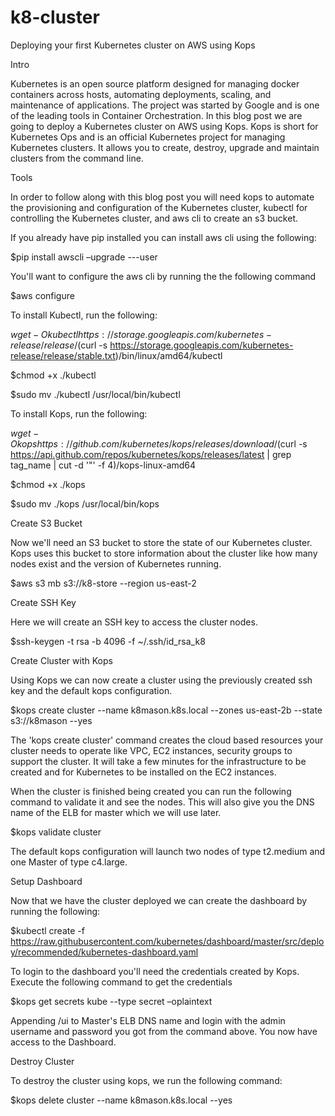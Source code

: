 # k8-cluster

Deploying your first Kubernetes cluster on AWS using Kops 

Intro 

Kubernetes is an open source platform designed for managing docker containers across hosts, automating deployments, scaling, and maintenance of applications. The project was started by Google and is one of the leading tools in Container Orchestration. In this blog post we are going to deploy a Kubernetes cluster on AWS using Kops. Kops is short for Kubernetes Ops and is an official Kubernetes project for managing Kubernetes clusters. It allows you to create, destroy, upgrade and maintain clusters from the command line.  

Tools 

In order to follow along with this blog post you will need kops to automate the provisioning and configuration of the Kubernetes cluster, kubectl for controlling the Kubernetes cluster, and aws cli to create an s3 bucket. 

If you already have pip installed you can install aws cli using the following: 

$pip install awscli –upgrade ---user 

You'll want to configure the aws cli by running the the following command 

$aws configure 

To install Kubectl, run the following: 

$wget -O kubectl https://storage.googleapis.com/kubernetes-release/release/$(curl -s https://storage.googleapis.com/kubernetes-release/release/stable.txt)/bin/linux/amd64/kubectl 

$chmod +x ./kubectl 

$sudo mv ./kubectl /usr/local/bin/kubectl 

To install Kops, run the following: 

$wget -O kops https://github.com/kubernetes/kops/releases/download/$(curl -s https://api.github.com/repos/kubernetes/kops/releases/latest | grep tag_name | cut -d '"' -f 4)/kops-linux-amd64  

$chmod +x ./kops 

$sudo mv ./kops /usr/local/bin/kops 

Create S3 Bucket 

Now we'll need an S3 bucket to store the state of our Kubernetes cluster. Kops uses this bucket to store information about the cluster like how many nodes exist and the version of Kubernetes running. 

$aws s3 mb s3://k8-store --region us-east-2 

Create SSH Key 

Here we will create an SSH key to access the cluster nodes. 

$ssh-keygen -t rsa -b 4096 -f ~/.ssh/id_rsa_k8 

Create Cluster with Kops 

Using Kops we can now create a cluster using the previously created ssh key and the default kops configuration. 

$kops create cluster --name k8mason.k8s.local --zones us-east-2b --state s3://k8mason --yes 

The 'kops create cluster' command creates the cloud based resources your cluster needs to operate like VPC, EC2 instances, security groups to support the cluster. It will take a few minutes for the infrastructure to be created and for Kubernetes to be installed on the EC2 instances. 

When the cluster is finished being created you can run the following command to validate it and see the nodes. This will also give you the DNS name of the ELB for master which we will use later. 

$kops validate cluster 

The default kops configuration will launch two nodes of type t2.medium and one Master of type c4.large.  

Setup Dashboard 

Now that we have the cluster deployed we can create the dashboard by running the following: 

$kubectl create -f https://raw.githubusercontent.com/kubernetes/dashboard/master/src/deploy/recommended/kubernetes-dashboard.yaml 

To login to the dashboard you'll need the credentials created by Kops. Execute the following command to get the credentials 

$kops get secrets kube --type secret –oplaintext 

Appending /ui to Master's ELB DNS name and login with the admin username and password you got from the command above. You now have access to the Dashboard. 

Destroy Cluster 

To destroy the cluster using kops, we run the following command: 

$kops delete cluster --name k8mason.k8s.local --yes 

 

 

 

 

 

 

 

 

 
